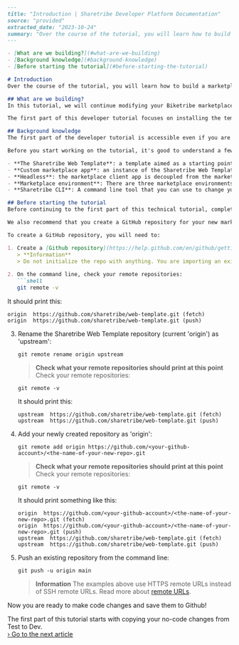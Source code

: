 ```markdown
---
title: "Introduction | Sharetribe Developer Platform Documentation"
source: "provided"
extracted_date: "2023-10-24"
summary: "Over the course of the tutorial, you will learn how to build a marketplace using the Sharetribe Web Template."
---

- [What are we building?](#what-are-we-building)
- [Background knowledge](#background-knowledge)
- [Before starting the tutorial](#before-starting-the-tutorial)

# Introduction
Over the course of the tutorial, you will learn how to build a marketplace using the Sharetribe Web Template.

## What are we building?
In this tutorial, we will continue modifying your Biketribe marketplace [that you configured in the no-code tutorial](https://www.sharetribe.com/help/en/articles/8418029-tutorial-introduction). We will start editing the Sharetribe Web Template, and add custom development features to Biketribe.

The first part of this developer tutorial focuses on installing the template, copying no-code changes from Test to Dev, making minor changes to the template styles, and deploying a development environment. The second part dives deeper into modifying the listing creation process, and the third part focuses on editing the transaction process.

## Background knowledge
The first part of the developer tutorial is accessible even if you are brand new to web development. Parts two and three increase in difficulty, and it helps to have some background in web development.

Before you start working on the tutorial, it's good to understand a few key concepts (a general understanding of the fundamentals should suffice, and you'll learn a lot throughout the tutorial).

- **The Sharetribe Web Template**: a template aimed as a starting point for developing your marketplace application on top of Sharetribe's APIs. The template provides you with a fully functional marketplace out of the box.
- **Custom marketplace app**: an instance of the Sharetribe Web Template that you host in the hosting environment of your choice (e.g. Heroku or Render), allowing you to customise and manage the code base freely.
- **Headless**: the marketplace client app is decoupled from the marketplace backend. The client communicates with the backend via API. You can manage configurations, assets and pages in Console, and your client can access them using the Asset Delivery API.
- **Marketplace environment**: There are three marketplace environments: Test, Development, and Live (you can find these in Console). You can use the development environment to develop and test your marketplace. In the no-code tutorial, you made your changes in your Test environment, and you can keep using it to preview your no-code changes. Your Live marketplace is home to your actual live marketplace.
- **Sharetribe CLI**: A command line tool that you can use to change your marketplace's advanced configurations, such as transaction processes and email templates.

## Before starting the tutorial
Before continuing to the first part of this technical tutorial, complete the [Getting Started Guide](/docs/introduction/getting-started-with-web-template/). This guide will walk you through installing the template and setting up your local development environment.

We also recommend that you create a GitHub repository for your new marketplace. Using a GitHub repository allows you to keep track of changes made to your code over time, making it easier to revert to previous versions or compare different versions of your code. It also enables collaboration among multiple developers working on the same project, and provides a backup of your code in the cloud.

To create a GitHub repository, you will need to:

1. Create a [Github repository](https://help.github.com/en/github/getting-started-with-github/create-a-repo).
   > **Information**
   > Do not initialize the repo with anything. You are importing an existing repository.
   
2. On the command line, check your remote repositories:
   ```shell
   git remote -v
   ```

   It should print this:
   ```shell
   origin  https://github.com/sharetribe/web-template.git (fetch)
   origin  https://github.com/sharetribe/web-template.git (push)
   ```

3. Rename the Sharetribe Web Template repository (current 'origin') as 'upstream':
   ```shell
   git remote rename origin upstream
   ```

   > **Check what your remote repositories should print at this point**
   > Check your remote repositories:
   ```shell
   git remote -v
   ```

   It should print this:
   ```shell
   upstream  https://github.com/sharetribe/web-template.git (fetch)
   upstream  https://github.com/sharetribe/web-template.git (push)
   ```

4. Add your newly created repository as 'origin':
   ```shell
   git remote add origin https://github.com/<your-github-account>/<the-name-of-your-new-repo>.git
   ```

   > **Check what your remote repositories should print at this point**
   > Check your remote repositories:
   ```shell
   git remote -v
   ```

   It should print something like this:
   ```shell
   origin  https://github.com/<your-github-account>/<the-name-of-your-new-repo>.git (fetch)
   origin  https://github.com/<your-github-account>/<the-name-of-your-new-repo>.git (push)
   upstream  https://github.com/sharetribe/web-template.git (fetch)
   upstream  https://github.com/sharetribe/web-template.git (push)
   ```

5. Push an existing repository from the command line:
   ```shell
   git push -u origin main
   ```

   > **Information**
   > The examples above use HTTPS remote URLs instead of SSH remote URLs. Read more about [remote URLs](https://help.github.com/en/github/using-git/which-remote-url-should-i-use).

Now you are ready to make code changes and save them to Github!

The first part of this tutorial starts with copying your no-code changes from Test to Dev.  
[› Go to the next article](/docs/tutorial/copy-assets/)
```